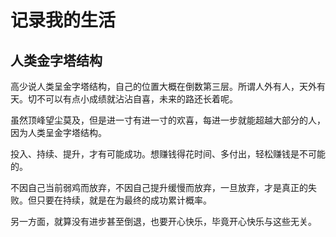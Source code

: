 # 记录我的生活

## 人类金字塔结构

高少说人类呈金字塔结构，自己的位置大概在倒数第三层。所谓人外有人，天外有天。切不可以有点小成绩就沾沾自喜，未来的路还长着呢。

虽然顶峰望尘莫及，但是进一寸有进一寸的欢喜，每进一步就能超越大部分的人，因为人类呈金字塔结构。

投入、持续、提升，才有可能成功。想赚钱得花时间、多付出，轻松赚钱是不可能的。

不因自己当前弱鸡而放弃，不因自己提升缓慢而放弃，一旦放弃，才是真正的失败。但只要在持续，就是在为最终的成功累计概率。

另一方面，就算没有进步甚至倒退，也要开心快乐，毕竟开心快乐与这些无关。